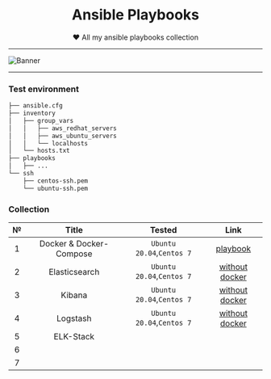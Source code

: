 <div align="center">

# Ansible Playbooks
  
❤ All my ansible playbooks collection
  
</div>
  
---
  
![Banner](https://www.ansible.com/hubfs/social-suggested-images/www.ansible.comhubfsImagesRed-Hat-Ansible_OG_1200x630.png)
  
---

### Test environment 

```sh
├── ansible.cfg
├── inventory
│   ├── group_vars
│   │   ├── aws_redhat_servers
│   │   ├── aws_ubuntu_servers
│   │   └── localhosts
│   └── hosts.txt
├── playbooks
│   ├── ...
└── ssh
    ├── centos-ssh.pem
    └── ubuntu-ssh.pem
```


### Collection

|   №   |          Title          |          Tested           |                             Link                             |
| :---: | :---------------------: | :-----------------------: | :----------------------------------------------------------: |
|   1   | Docker & Docker-Compose | `Ubuntu 20.04`,`Centos 7` |           [playbook](./docker/install-docker.yml)            |
|   2   |      Elasticsearch      | `Ubuntu 20.04`,`Centos 7` | [without docker](./elastic/elasticsearch/elasticsearch.yaml) |
|   3   |         Kibana          | `Ubuntu 20.04`,`Centos 7` |        [without docker](./elastic/kibana/kibana.yaml)        |
|   4   |        Logstash         | `Ubuntu 20.04`,`Centos 7` |      [without docker](./elastic/logstash/logstash.yaml)      |
|   5   |        ELK-Stack        |                           |                                                              |
|   6   |                         |                           |                                                              |
|   7   |                         |                           |                                                              |
